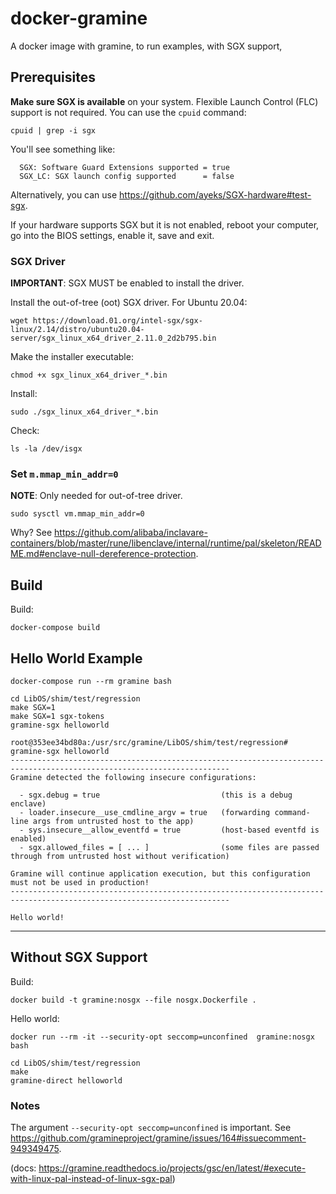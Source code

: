 # docker-gramine
A docker image with gramine, to run examples, with SGX support,

## Prerequisites
**Make sure SGX is available** on your system. Flexible Launch Control (FLC)
support is not required. You can use the `cpuid` command:

```console
cpuid | grep -i sgx
```

You'll see something like:

```console
  SGX: Software Guard Extensions supported = true
  SGX_LC: SGX launch config supported      = false
```

Alternatively, you can use https://github.com/ayeks/SGX-hardware#test-sgx.

If your hardware supports SGX but it is not enabled, reboot your computer,
go into the BIOS settings, enable it, save and exit.

### SGX Driver
**IMPORTANT**: SGX MUST be enabled to install the driver.

Install the out-of-tree (oot) SGX driver. For Ubuntu 20.04:

```console
wget https://download.01.org/intel-sgx/sgx-linux/2.14/distro/ubuntu20.04-server/sgx_linux_x64_driver_2.11.0_2d2b795.bin
```

Make the installer executable:

```console
chmod +x sgx_linux_x64_driver_*.bin
```

Install:

```console
sudo ./sgx_linux_x64_driver_*.bin
```

Check:

```console
ls -la /dev/isgx
```

### Set `m.mmap_min_addr=0`
**NOTE**: Only needed for out-of-tree driver.

```console
sudo sysctl vm.mmap_min_addr=0
```

Why?
See https://github.com/alibaba/inclavare-containers/blob/master/rune/libenclave/internal/runtime/pal/skeleton/README.md#enclave-null-dereference-protection.

## Build
Build:

```console
docker-compose build
```

## Hello World Example

```console
docker-compose run --rm gramine bash
```

```console
cd LibOS/shim/test/regression
make SGX=1
make SGX=1 sgx-tokens
gramine-sgx helloworld
```

```console
root@353ee34bd80a:/usr/src/gramine/LibOS/shim/test/regression# gramine-sgx helloworld
-----------------------------------------------------------------------------------------------------------------------
Gramine detected the following insecure configurations:

  - sgx.debug = true                           (this is a debug enclave)
  - loader.insecure__use_cmdline_argv = true   (forwarding command-line args from untrusted host to the app)
  - sys.insecure__allow_eventfd = true         (host-based eventfd is enabled)
  - sgx.allowed_files = [ ... ]                (some files are passed through from untrusted host without verification)

Gramine will continue application execution, but this configuration must not be used in production!
-----------------------------------------------------------------------------------------------------------------------

Hello world!
```

---

## Without SGX Support

Build:

```console
docker build -t gramine:nosgx --file nosgx.Dockerfile .
```

Hello world:

```console
docker run --rm -it --security-opt seccomp=unconfined  gramine:nosgx bash
```

```console
cd LibOS/shim/test/regression
make
gramine-direct helloworld
```

### Notes
The argument `--security-opt seccomp=unconfined` is important. See
https://github.com/gramineproject/gramine/issues/164#issuecomment-949349475.

(docs: https://gramine.readthedocs.io/projects/gsc/en/latest/#execute-with-linux-pal-instead-of-linux-sgx-pal)
